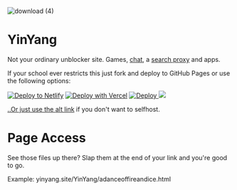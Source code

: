   ![download (4)](https://github.com/glorbatron/YinYang/assets/164063937/ff924f27-c381-4dce-abc7-f5131c017f54)

# YinYang


Not your ordinary unblocker site. Games, [chat](https://voxel79.github.io/YinYang/discord.html), a [search proxy](https://voxel79.github.io/YinYang/pr0xy.html) and apps.

If your school ever restricts this just fork and deploy to GitHub Pages or use the following options:

<a href="https://app.netlify.com/start/deploy?repository=https://github.com/voxel79/YinYang"><img src="https://www.netlify.com/img/deploy/button.svg" alt="Deploy to Netlify"></a>
<a href="https://vercel.com/new/clone?repository-url=https%3A%2F%2Fgithub.com%2Fvoxel79%2FYinYang"><img src="https://vercel.com/button" alt="Deploy with Vercel"/></a>
<a href="https://heroku.com/deploy?template=https://github.com/voxel79/YinYang"><img src="https://www.herokucdn.com/deploy/button.svg" alt="Deploy">
<a href="https://deploy.cyclic.sh/voxel79/YinYang/"><img src="https://deploy.cyclic.sh/button.svg" />

..Or just use the [alt link](https://study-forums.netlify.app/README.md) if you don't want to selfhost.

# Page Access

See those files up there? Slap them at the end of your link and you're good to go.

Example: yinyang.site/YinYang/adanceoffireandice.html
